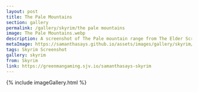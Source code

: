 ```yaml
---
layout: post
title: The Pale Mountains
section: gallery
permalink: /gallery/skyrim/the pale mountains
image: The Pale Mountains.webp
description: A screenshot of The Pale mountain range from The Elder Scrolls V&#58; Skyrim, taken by Samantha Says.
metaImage: https://samanthasays.github.io/assets/images/gallery/skyrim/Ahrolsedovah.webp
tags: Skyrim Screenshot
gallery: skyrim
from: Skyrim
link: https://greenmangaming.sjv.io/samanthasays-skyrim
---
```

{% include imageGallery.html %}